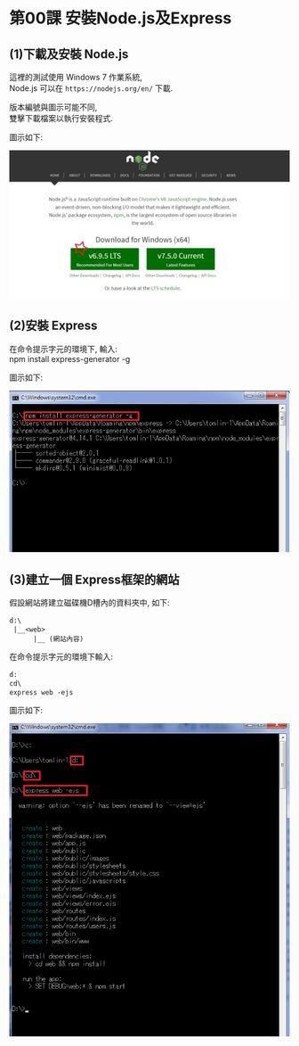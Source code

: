 # 第00課 安裝Node.js及Express

## (1)下載及安裝 Node.js

這裡的測試使用 Windows 7 作業系統,<br>
Node.js 可以在 `https://nodejs.org/en/` 下載. <p>
版本編號與圖示可能不同,<br>
雙擊下載檔案以執行安裝程式. <p>
圖示如下:<p>
![GitHub Logo](/images/f00_1.png)


## (2)安裝 Express

在命令提示字元的環境下, 輸入:<br>
npm install express-generator -g<p>
圖示如下:<p>
![GitHub Logo](/images/f00_2.png)


## (3)建立一個 Express框架的網站

假設網站將建立磁碟機D槽內的<web>資料夾中, 如下:

```
d:\
 |__<web>  
      |__ (網站內容)
```

在命令提示字元的環境下輸入:<br>
```
d:
cd\
express web -ejs
```
圖示如下:<p>
![GitHub Logo](/images/f00_3.png)
